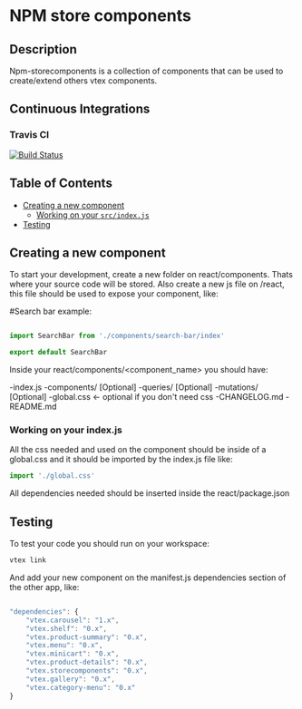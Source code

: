 # NPM store components

## Description

Npm-storecomponents is a collection of components that can be used to create/extend others vtex components.

## Continuous Integrations

### Travis CI

[![Build Status](https://travis-ci.org/vtex-apps/npm-storecomponents.svg?branch=master)](https://travis-ci.org/vtex-apps/npm-storecomponents)

## Table of Contents

* [Creating a new component](#creating-a-new-component)
  * [Working on your `src/index.js`](#working-on-your-srcindexjs)
* [Testing](#testing)

## Creating a new component

To start your development, create a new folder on react/components. Thats where your source code will be stored. Also create a new js file on /react, this file should be used to expose your component, like:


#Search bar example:

```js

import SearchBar from './components/search-bar/index'

export default SearchBar

``` 
Inside your react/components/<component_name> you should have:

-index.js
-components/ [Optional]
-queries/    [Optional]
-mutations/  [Optional]
-global.css <- optional if you don't need css
-CHANGELOG.md
-README.md

### Working on your index.js

All the css needed and used on the component should be inside of a global.css and it should be imported by the index.js file like:

```javascript
import './global.css'
```

All dependencies needed should be inserted inside the react/package.json

## Testing

To test your code you should run on your workspace:

```sh
vtex link
```

And add your new component on the manifest.js dependencies section of the other app, like:

```js

"dependencies": {
    "vtex.carousel": "1.x",
    "vtex.shelf": "0.x",
    "vtex.product-summary": "0.x",
    "vtex.menu": "0.x",
    "vtex.minicart": "0.x",
    "vtex.product-details": "0.x",
    "vtex.storecomponents": "0.x",
    "vtex.gallery": "0.x",
    "vtex.category-menu": "0.x"
}

```


